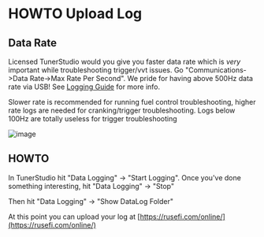 # HOWTO Upload Log

## Data Rate

Licensed TunerStudio would you give you faster data rate which is *very* important while troubleshooting trigger/vvt issues. Go "Communications->Data Rate->Max Rate Per Second". We pride for having above 500Hz data rate via USB! See [Logging Guide](Logging-Guide) for more info.

Slower rate is recommended for running fuel control troubleshooting, higher rate logs are needed for cranking/trigger troubleshooting. Logs below 100Hz are totally useless for trigger troubleshooting

![image](https://github.com/rusefi/rusefi/assets/48498823/2e78dc91-b258-4b56-9259-311214089b73)

## HOWTO

In TunerStudio hit "Data Logging" -> "Start Logging".
Once you've done something interesting, hit "Data Logging" -> "Stop"

Then hit "Data Logging" -> "Show DataLog Folder"

At this point you can upload your log at [https://rusefi.com/online/](https://rusefi.com/online/)
